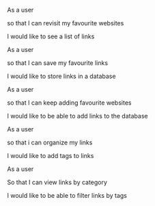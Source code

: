 As a user

so that I can revisit my favourite websites

I would like to see a list of links

As a user

so that I can save my favourite links

I would like to store links in a database

As a user

so that I can keep adding favourite websites

I would like to be able to add links to the database

As a user

so that i can organize my links

I would like to add tags to links

As a user

So that I can view links by category

I would like to be able to filter links by tags
